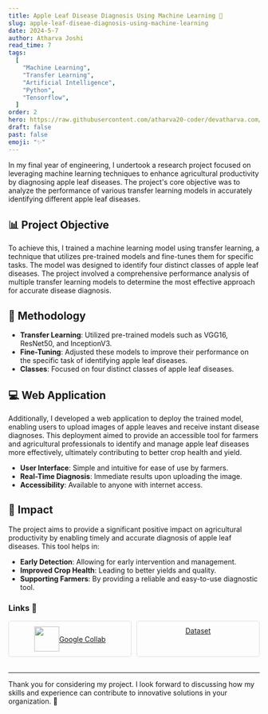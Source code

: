 ```yaml
---
title: Apple Leaf Disease Diagnosis Using Machine Learning 🍃
slug: apple-leaf-diseae-diagnosis-using-machine-learning
date: 2024-5-7
author: Atharva Joshi
read_time: 7
tags:
  [
    "Machine Learning",
    "Transfer Learning",
    "Artificial Intelligence",
    "Python",
    "Tensorflow",
  ]
order: 2
hero: https://raw.githubusercontent.com/atharva20-coder/devatharva.com/master/src/images/posts/project-imgs/ml.png
draft: false
past: false
emoji: "✨"
---
```


In my final year of engineering, I undertook a research project focused on leveraging machine learning techniques to enhance agricultural productivity by diagnosing apple leaf diseases. The project's core objective was to analyze the performance of various transfer learning models in accurately identifying different apple leaf diseases.

## 📊 Project Objective

To achieve this, I trained a machine learning model using transfer learning, a technique that utilizes pre-trained models and fine-tunes them for specific tasks. The model was designed to identify four distinct classes of apple leaf diseases. The project involved a comprehensive performance analysis of multiple transfer learning models to determine the most effective approach for accurate disease diagnosis.

## 🧪 Methodology

- **Transfer Learning**: Utilized pre-trained models such as VGG16, ResNet50, and InceptionV3.
- **Fine-Tuning**: Adjusted these models to improve their performance on the specific task of identifying apple leaf diseases.
- **Classes**: Focused on four distinct classes of apple leaf diseases.

## 💻 Web Application

Additionally, I developed a web application to deploy the trained model, enabling users to upload images of apple leaves and receive instant disease diagnoses. This deployment aimed to provide an accessible tool for farmers and agricultural professionals to identify and manage apple leaf diseases more effectively, ultimately contributing to better crop health and yield.

- **User Interface**: Simple and intuitive for ease of use by farmers.
- **Real-Time Diagnosis**: Immediate results upon uploading the image.
- **Accessibility**: Available to anyone with internet access.

## 🌟 Impact

The project aims to provide a significant positive impact on agricultural productivity by enabling timely and accurate diagnosis of apple leaf diseases. This tool helps in:

- **Early Detection**: Allowing for early intervention and management.
- **Improved Crop Health**: Leading to better yields and quality.
- **Supporting Farmers**: By providing a reliable and easy-to-use diagnostic tool.

### Links 🔗

<div style="display: flex; flex-wrap: wrap; gap: 10px;">

<div style="flex: 1; min-width: 150px; border: 1px solid #ddd; border-radius: 5px; padding: 10px; text-align: center;">
  <a href="https://colab.research.google.com/drive/11CQagmpHyBbv1DmbgQL77WuL8eFisjeA?usp=sharing" target="_blank" style="display: flex; align-items: center; justify-content: center;">
    <img src = "https://upload.wikimedia.org/wikipedia/commons/d/d0/Google_Colaboratory_SVG_Logo.svg" width="50" height="50">
    Google Collab
  </a>
</div>
<div style="flex: 1; min-width: 150px; border: 1px solid #ddd; border-radius: 5px; padding: 10px; text-align: center;">
  <a href="https://data.mendeley.com/datasets/tywbtsjrjv/1" target="_blank">Dataset</a>
</div>
</div>

<br>

---

Thank you for considering my project. I look forward to discussing how my skills and experience can contribute to innovative solutions in your organization. 🌟
